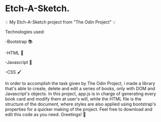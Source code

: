 # Etch-A-Sketch.
💡 My Etch-A-Sketch project from "The Odin Project" 💡

Technologies used: 

-Bootstrap 📚

-HTML 📃

-Javascript 🧠

-CSS 🖌

In order to accomplish the task given by The Odin Project, i made a library that's able to create, delete and edit a series of books, only with DOM and Javascript's objects.
In this project, app.js is in charge of generating every book card and modify them at user's will, while the HTML file is the structure of the document, where styles are also applied using bootstrap's properties for a quicker making of the project.
Feel free to download and edit this code as you need. Greetings! 🙏
